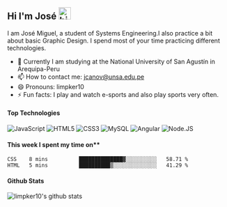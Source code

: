 
## Hi I'm José <img src="https://user-images.githubusercontent.com/1303154/88677602-1635ba80-d120-11ea-84d8-d263ba5fc3c0.gif" width="28px" alt="hi">

I am José Miguel, a student of Systems Engineering.I also practice a bit about basic Graphic Design. I spend most of your time practicing different technologies.

- 🔭 Currently I am studying at the National University of San Agustín in Arequipa-Peru
- 📫 How to contact me: jcanov@unsa.edu.pe
- 😄 Pronouns: limpker10
- ⚡ Fun facts: I play and watch e-sports and also play sports very often.

#### Top Technologies

<!-- TODO: Make technologies links takes you to repositories -->
![JavaScript](https://img.shields.io/badge/javascript-%23323330.svg?style=for-the-badge&logo=javascript&logoColor=%23F7DF1E)
![HTML5](https://img.shields.io/badge/html5-%23E34F26.svg?style=for-the-badge&logo=html5&logoColor=white)
![CSS3](https://img.shields.io/badge/CSS3-1572B6?style=for-the-badge&logo=css3&logoColor=white)
![MySQL](https://img.shields.io/badge/MySQL-00000F?style=for-the-badge&logo=mysql&logoColor=white)
![Angular](https://img.shields.io/badge/angular-%23DD0031.svg?style=for-the-badge&logo=angular&logoColor=white)
![Node.JS](https://img.shields.io/badge/Node.js-339933?style=for-the-badge&logo=nodedotjs&logoColor=white)


#### This week I spent my time on**

<!--START_SECTION:waka-->
```text
CSS    8 mins          ██████████████▓░░░░░░░░░░   58.71 % 
HTML   5 mins          ██████████▒░░░░░░░░░░░░░░   41.29 % 
```
<!--END_SECTION:waka-->

#### Github Stats

![limpker10's github stats](https://github-readme-stats.vercel.app/api?username=limpker10&count_private=true&theme=tokyonight&hide=contribs,prs)

